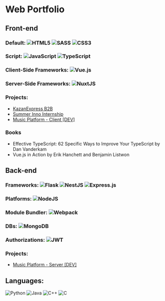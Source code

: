 # Web Portfolio

## Front-end

### Default: ![HTML5](https://img.shields.io/badge/html5-%23E34F26.svg?style=for-the-badge&logo=html5&logoColor=white) ![SASS](https://img.shields.io/badge/SASS-hotpink.svg?style=for-the-badge&logo=SASS&logoColor=white) ![CSS3](https://img.shields.io/badge/css3-%231572B6.svg?style=for-the-badge&logo=css3&logoColor=white)

### Script: ![JavaScript](https://img.shields.io/badge/javascript-%23323330.svg?style=for-the-badge&logo=javascript&logoColor=%23F7DF1E) ![TypeScript](https://img.shields.io/badge/typescript-%23007ACC.svg?style=for-the-badge&logo=typescript&logoColor=white)

### Client-Side Frameworks: ![Vue.js](https://img.shields.io/badge/vuejs-%2335495e.svg?style=for-the-badge&logo=vuedotjs&logoColor=%234FC08D)

### Server-Side Frameworks: ![NuxtJS](https://img.shields.io/badge/Nuxt-black?style=for-the-badge&logo=nuxt.js&logoColor=white)

### Projects: 

* [KazanExpress B2B](https://github.com/Hephzibah8625/KazanExpressWebTask)
* [Summer Inno Internship](https://github.com/Hephzibah8625/Summer-Inno-Internship)
* [Music Platform - Client [DEV]](https://github.com/Hephzibah8625/MusicPlatform-Client)

### Books

* Effective TypeScript: 62 Specific Ways to Improve Your TypeScript by Dan Vanderkam
* Vue.js in Action by Erik Hanchett and Benjamin Listwon

## Back-end

### Frameworks: ![Flask](https://img.shields.io/badge/flask-%23000.svg?style=for-the-badge&logo=flask&logoColor=white) ![NestJS](https://img.shields.io/badge/nestjs-%23E0234E.svg?style=for-the-badge&logo=nestjs&logoColor=white) ![Express.js](https://img.shields.io/badge/express.js-%23404d59.svg?style=for-the-badge&logo=express&logoColor=%2361DAFB)

### Platforms:  ![NodeJS](https://img.shields.io/badge/node.js-6DA55F?style=for-the-badge&logo=node.js&logoColor=white)

### Module Bundler: ![Webpack](https://img.shields.io/badge/webpack-%238DD6F9.svg?style=for-the-badge&logo=webpack&logoColor=black)

### DBs: ![MongoDB](https://img.shields.io/badge/MongoDB-%234ea94b.svg?style=for-the-badge&logo=mongodb&logoColor=white)

### Authorizations: 	![JWT](https://img.shields.io/badge/JWT-black?style=for-the-badge&logo=JSON%20web%20tokens)

### Projects: 

* [Music Platform - Server [DEV]](https://github.com/Hephzibah8625/MusicPlatform-Server)



## Languages:

![Python](https://img.shields.io/badge/python-3670A0?style=for-the-badge&logo=python&logoColor=ffdd54)
![Java](https://img.shields.io/badge/java-%23ED8B00.svg?style=for-the-badge&logo=java&logoColor=white)
![C++](https://img.shields.io/badge/c++-%2300599C.svg?style=for-the-badge&logo=c%2B%2B&logoColor=white)
![C](https://img.shields.io/badge/c-%2300599C.svg?style=for-the-badge&logo=c&logoColor=white)





